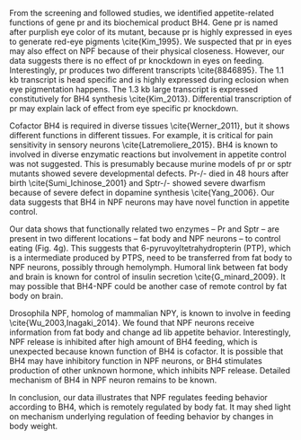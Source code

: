 From the screening and followed studies, we identified appetite-related functions of gene pr and its biochemical product BH4. Gene pr is named after purplish eye color of its mutant, because pr is highly expressed in eyes to generate red-eye pigments \cite{Kim_1995}. We suspected that pr in eyes may also effect on NPF because of their physical closeness. However, our data suggests there is no effect of pr knockdown in eyes on feeding. Interestingly, pr produces two different transcripts \cite{8846895}.  The 1.1 kb transcript is head specific and is highly expressed during eclosion when eye pigmentation happens. The 1.3 kb large transcript is expressed constitutively for BH4 synthesis \cite{Kim_2013}. Differential transcription of pr may explain lack of effect from eye specific pr knockdown.

Cofactor BH4 is required in diverse tissues \cite{Werner_2011}, but it shows different functions in different tissues. For example, it is critical for pain sensitivity in sensory neurons \cite{Latremoliere_2015}. BH4 is known to involved in diverse enzymatic reactions but involvement in appetite control was not suggested. This is presumably because murine models of pr or sptr mutants showed severe developmental defects. Pr-/- died in 48 hours after birth \cite{Sumi_Ichinose_2001} and Sptr-/- showed severe dwarfism because of severe defect in dopamine synthesis \cite{Yang_2006}. Our data suggests that BH4 in NPF neurons may have novel function in appetite control.

Our data shows that functionally related two enzymes – Pr and Sptr – are present in two different locations – fat body and NPF neurons – to control eating (Fig. 4g). This suggests that 6-pyruvoyltetrahydropterin (PTP), which is a intermediate produced by PTPS, need to be transferred from fat body to NPF neurons, possibly through hemolymph. Humoral link between fat body and brain is known for control of insulin secretion \cite{G_minard_2009}. It may possible that BH4-NPF could be another case of remote control by fat body on brain.



Drosophila NPF, homolog of mammalian NPY, is known to involve in feeding \cite{Wu_2003,Inagaki_2014}. We found that NPF neurons receive information from fat body and change ad lib appetite behavior. Interestingly, NPF release is inhibited after high amount of BH4 feeding, which is unexpected because known function of BH4 is cofactor. It is possible that BH4 may have inhibitory function in NPF neurons, or BH4 stimulates production of other unknown hormone, which inhibits NPF release. Detailed mechanism of BH4 in NPF neuron remains to be known.

In conclusion, our data illustrates that NPF regulates feeding behavior according to BH4, which is remotely regulated by body fat. It may shed light on mechanism underlying regulation of feeding behavior by changes in body weight.
